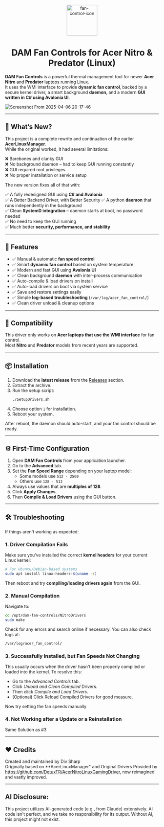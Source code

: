 <p align="center">
  <img src="https://github.com/user-attachments/assets/3b24a278-6c55-461c-9a15-0ca465c26479" alt="fan-control-icon" height="100">
</p>

<h1 align="center">DAM Fan Controls for Acer Nitro & Predator (Linux)</h1>

**DAM Fan Controls** is a powerful thermal management tool for newer **Acer Nitro** and **Predator** laptops running Linux.  
It uses the WMI interface to provide **dynamic fan control**, backed by a secure kernel driver, a smart background **daemon**, and a modern **GUI written in C# using Avalonia UI**.

![Screenshot From 2025-04-06 20-17-46](https://github.com/user-attachments/assets/df9e2121-2254-415f-ad17-1b09a06d83b7)

---

## 🔄 What’s New?

This project is a complete rewrite and continuation of the earlier **AcerLinuxManager**.  
While the original worked, it had several limitations:

❌ Barebones and clunky GUI  
❌ No background daemon – had to keep GUI running constantly  
❌ GUI required root privileges  
❌ No proper installation or service setup  

The new version fixes all of that with:

✅ A fully redesigned GUI using **C# and Avalonia**  
✅ A Better Backend Driver, with Better Security
✅ A python **daemon** that runs independently in the background  
✅ Clean **SystemD integration** – daemon starts at boot, no password needed  
✅ No need to keep the GUI running  
✅ Much better **security, performance, and stability**

---

## 🧰 Features

- ✅ Manual & automatic **fan speed control**
- ✅ Smart **dynamic fan control** based on system temperature
- ✅ Modern and fast GUI using **Avalonia UI**
- ✅ Clean background **daemon** with inter-process communication
- ✅ Auto-compile & load drivers on install
- ✅ Auto-load drivers on boot via system service
- ✅ Save and restore settings easily
- ✅ Simple **log-based troubleshooting** (`/var/log/acer_fan_control/`)
- ✅ Clean driver unload & cleanup options

---

## 🧪 Compatibility

This driver only works on **Acer laptops that use the WMI interface** for fan control.  
Most **Nitro** and **Predator** models from recent years are supported.

---

## 📦 Installation

1. Download the **latest release** from the [Releases](#) section.  
2. Extract the archive.
3. Run the setup script:
   ```bash
   ./SetupDrivers.sh
   ```
4. Choose option `1` for installation.
5. Reboot your system.

After reboot, the daemon should auto-start, and your fan control should be ready.

---

## ⚙️ First-Time Configuration

1. Open **DAM Fan Controls** from your application launcher.
2. Go to the **Advanced** tab.
3. Set the **Fan Speed Range** depending on your laptop model:
   - Some models use `512 - 2560`
   - Others use `128 - 512`
4. Always use values that are **multiples of 128**.
5. Click **Apply Changes**.
6. Then **Compile & Load Drivers** using the GUI button.

---

## 🛠️ Troubleshooting

If things aren't working as expected:

### 1. Driver Compilation Fails
Make sure you’ve installed the correct **kernel headers** for your current Linux kernel:

```bash
# For Ubuntu/Debian-based systems
sudo apt install linux-headers-$(uname -r)
```

Then reboot and try **compiling/loading drivers again** from the GUI.

### 2. Manual Compilation
Navigate to:
```bash
cd /opt/dam-fan-controls/NitroDrivers
sudo make
```

Check for any errors and search online if necessary. You can also check logs at:
```bash
/var/log/acer_fan_control/
```

### 3. Successfully Installed, but Fan Speeds Not Changing
This usually occurs when the driver hasn't been properly compiled or loaded into the kernel. To resolve this:

- Go to the *Advanced Controls* tab.
- Click *Unload and Clean Compiled* Drivers.
- Then click *Compile and Load Drivers*.
- (Optional) Click Reload Compiled Drivers for good measure.

Now try setting the fan speeds manually

### 4. Not Working after a Update or a Reinstallation
Same Solution as #3

---

## ❤️ Credits

Created and maintained by Div Sharp  
Originally based on **AcerLinuxManager" and Original Drivers Provided by https://github.com/DetuxTR/AcerNitroLinuxGamingDriver, now reimagined and vastly improved.

---

## AI Disclosure:

This project utilizes AI-generated code (e.g., from Claude) extensively. AI code isn't perfect, and we take no responsibility for its output. Without AI, this project might not exist.
